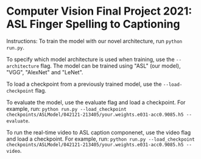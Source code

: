 # Computer Vision Final Project 2021: ASL Finger Spelling to Captioning

Instructions:
To train the model with our novel architecture, run `python run.py`. 

To specify which model architecture is used when training, use the `--architecture` flag. The model can be trained using "ASL" (our model), "VGG", "AlexNet" and "LeNet". 

To load a checkpoint from a previously trained model, use the `--load-checkpoint` flag. 

To evaluate the model, use the evaluate flag and load a checkpoint. For example, run: `python run.py --load_checkpoint checkpoints/ASLModel/042121-213405/your.weights.e031-acc0.9085.h5 --evaluate`.

To run the real-time video to ASL caption componenet, use the video flag and load a checkpoint. For example, run: `python run.py --load_checkpoint checkpoints/ASLModel/042121-213405/your.weights.e031-acc0.9085.h5 --video`. 

